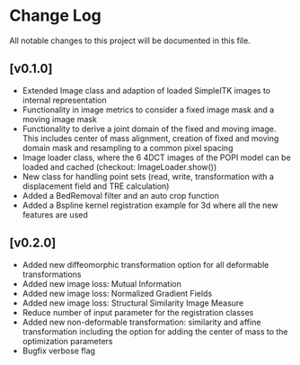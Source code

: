 # Change Log

All notable changes to this project will be documented in this file.

## [v0.1.0]
- Extended Image class and adaption of loaded SimpleITK images to internal representation
- Functionality in image metrics to consider a fixed image mask and a moving image mask
- Functionality to derive a joint domain of the fixed and moving image. This includes center of mass alignment, creation of fixed and moving domain mask and resampling to a common pixel spacing
- Image loader class, where the 6 4DCT images of the POPI model can be loaded and cached (checkout: ImageLoader.show())
- New class for handling point sets (read, write, transformation with a displacement field and TRE calculation)
- Added a BedRemoval filter and an auto crop function
- Added a Bspline kernel registration example for 3d where all the new features are used

## [v0.2.0]
- Added new diffeomorphic transformation option for all deformable transformations
- Added new image loss: Mutual Information
- Added new image loss: Normalized Gradient Fields
- Added new image loss: Structural Similarity Image Measure
- Reduce number of input parameter for the registration classes
- Added new non-deformable transformation: similarity and affine transformation including the option for adding the 
center of mass to the optimization parameters
- Bugfix verbose flag

